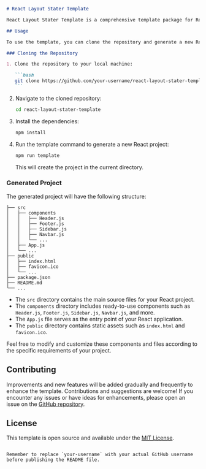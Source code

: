 ````markdown
# React Layout Stater Template

React Layout Stater Template is a comprehensive template package for React projects. It provides ready-to-use header, footer, sidebar, and navbar components for easy and efficient website layout creation.

## Usage

To use the template, you can clone the repository and generate a new React project using the provided command.

### Cloning the Repository

1. Clone the repository to your local machine:

   ```bash
   git clone https://github.com/your-username/react-layout-stater-template.git
   ```
````

2. Navigate to the cloned repository:

   ```bash
   cd react-layout-stater-template
   ```

3. Install the dependencies:

   ```bash
   npm install
   ```

4. Run the template command to generate a new React project:

   ```bash
   npm run template
   ```

   This will create the project in the current directory.

### Generated Project

The generated project will have the following structure:

```
├── src
│   ├── components
│   │   ├── Header.js
│   │   ├── Footer.js
│   │   ├── Sidebar.js
│   │   ├── Navbar.js
│   │   └── ...
│   ├── App.js
│   └── ...
├── public
│   ├── index.html
│   ├── favicon.ico
│   └── ...
├── package.json
├── README.md
└── ...
```

- The `src` directory contains the main source files for your React project.
- The `components` directory includes ready-to-use components such as `Header.js`, `Footer.js`, `Sidebar.js`, `Navbar.js`, and more.
- The `App.js` file serves as the entry point of your React application.
- The `public` directory contains static assets such as `index.html` and `favicon.ico`.

Feel free to modify and customize these components and files according to the specific requirements of your project.

## Contributing

Improvements and new features will be added gradually and frequently to enhance the template. Contributions and suggestions are welcome! If you encounter any issues or have ideas for enhancements, please open an issue on the [GitHub repository](https://github.com/your-username/react-layout-stater-template).

## License

This template is open source and available under the [MIT License](https://opensource.org/licenses/MIT).

```

Remember to replace `your-username` with your actual GitHub username before publishing the README file.
```
